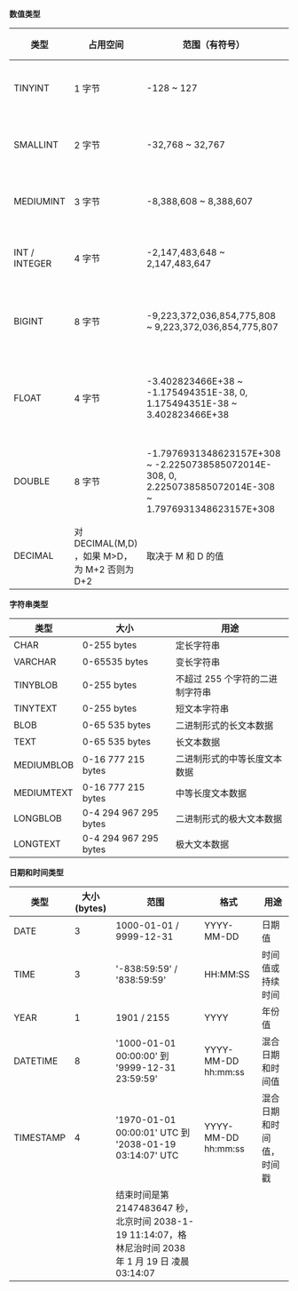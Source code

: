 ﻿**数值类型**

| 类型          | 占用空间                                      | 范围（有符号）                                                                                            | 范围（无符号）                                         | 说明         |
| ------------- | --------------------------------------------- | --------------------------------------------------------------------------------------------------------- | ------------------------------------------------------ | ------------ |
| TINYINT       | 1 字节                                        | -128 ~ 127                                                                                                | 0 ~ 255                                                | 小整数值     |
| SMALLINT      | 2 字节                                        | -32,768 ~ 32,767                                                                                          | 0 ~ 65,535                                             | 大整数值     |
| MEDIUMINT     | 3 字节                                        | -8,388,608 ~ 8,388,607                                                                                    | 0 ~ 16,777,215                                         | 大整数值     |
| INT / INTEGER | 4 字节                                        | -2,147,483,648 ~ 2,147,483,647                                                                            | 0 ~ 4,294,967,295                                      | 大整数值     |
| BIGINT        | 8 字节                                        | -9,223,372,036,854,775,808 ~ 9,223,372,036,854,775,807                                                    | 0 ~ 18,446,744,073,709,551,615                         | 极大整数值   |
| FLOAT         | 4 字节                                        | -3.402823466E+38 ~ -1.175494351E-38, 0, 1.175494351E-38 ~ 3.402823466E+38                                 | 0, (1.175494351E-38 ~ 3.402823466E+38)                 | 单精度浮点数 |
| DOUBLE        | 8 字节                                        | -1.7976931348623157E+308 ~ -2.2250738585072014E-308, 0, 2.2250738585072014E-308 ~ 1.7976931348623157E+308 | 0, (2.2250738585072014E-308 ~ 1.7976931348623157E+308) | 双精度浮点数 |
| DECIMAL       | 对 DECIMAL(M,D) ，如果 M>D，为 M+2 否则为 D+2 | 取决于 M 和 D 的值                                                                                        | 取决于 M 和 D 的值                                     | 小数值       |

**字符串类型**

| 类型       | 大小                  | 用途                            |
| ---------- | --------------------- | ------------------------------- |
| CHAR       | 0-255 bytes           | 定长字符串                      |
| VARCHAR    | 0-65535 bytes         | 变长字符串                      |
| TINYBLOB   | 0-255 bytes           | 不超过 255 个字符的二进制字符串 |
| TINYTEXT   | 0-255 bytes           | 短文本字符串                    |
| BLOB       | 0-65 535 bytes        | 二进制形式的长文本数据          |
| TEXT       | 0-65 535 bytes        | 长文本数据                      |
| MEDIUMBLOB | 0-16 777 215 bytes    | 二进制形式的中等长度文本数据    |
| MEDIUMTEXT | 0-16 777 215 bytes    | 中等长度文本数据                |
| LONGBLOB   | 0-4 294 967 295 bytes | 二进制形式的极大文本数据        |
| LONGTEXT   | 0-4 294 967 295 bytes | 极大文本数据                    |

**日期和时间类型**

| 类型      | 大小 (bytes) | 范围                                                                                                   | 格式                | 用途                     |
| --------- | ------------ | ------------------------------------------------------------------------------------------------------ | ------------------- | ------------------------ |
| DATE      | 3            | 1000-01-01 / 9999-12-31                                                                                | YYYY-MM-DD          | 日期值                   |
| TIME      | 3            | '-838:59:59' / '838:59:59'                                                                             | HH:MM:SS            | 时间值或持续时间         |
| YEAR      | 1            | 1901 / 2155                                                                                            | YYYY                | 年份值                   |
| DATETIME  | 8            | '1000-01-01 00:00:00' 到 '9999-12-31 23:59:59'                                                         | YYYY-MM-DD hh:mm:ss | 混合日期和时间值         |
| TIMESTAMP | 4            | '1970-01-01 00:00:01' UTC 到 '2038-01-19 03:14:07' UTC                                                 | YYYY-MM-DD hh:mm:ss | 混合日期和时间值，时间戳 |
|           |              | 结束时间是第 2147483647 秒，北京时间 2038-1-19 11:14:07，格林尼治时间 2038 年 1 月 19 日 凌晨 03:14:07 |                     |                          |
